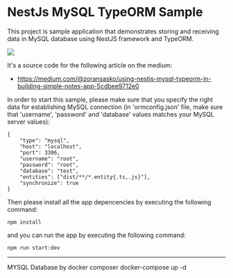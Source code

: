 # NestJs MySQL TypeORM Sample

This project is sample application that demonstrates storing and receiving data in MySQL database using NestJS framework and TypeORM.

![](https://cdn-images-1.medium.com/max/800/1*zeOv4blDpgcoqTLUvfmbXQ.png)

It's a source code for the following article on the medium:

- https://medium.com/@zoransasko/using-nestjs-mysql-typeorm-in-building-simple-notes-app-5cdbee9712e0

In order to start this sample, please make sure that you specify the right data for establishing MySQL connection (in 'ormconfig.json' file, make sure that 'username', 'password' and 'database' values matches your MySQL server values):
```
{
    "type": "mysql",
    "host": "localhost",
    "port": 3306,
    "username": "root",
    "password": "root",
    "database": "test",
    "entities": ["dist/**/*.entity{.ts,.js}"],
    "synchronize": true
}
```
Then please install all the app depencencies by executing the following command:
```
npm install
```
and you can run the app by executing the following command:
```
npm run start:dev
```

-----------------------------
MYSQL Database by docker composer
docker-compose up -d
